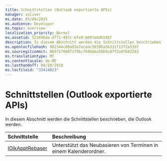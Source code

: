 ```yaml
---
title: Schnittstellen (Outlook exportierte APIs)
manager: soliver
ms.date: 03/09/2015
ms.audience: Developer
ms.topic: overview
localization_priority: Normal
ms.assetid: 52169bda-d771-497c-bfe9-8697e6db595f
description: In diesem Abschnitt werden die Schnittstellen beschrieben, die Outlook werden.
ms.openlocfilehash: 982344c80a93e7ecaac5d396a5b331f1371a5397
ms.sourcegitcommit: 8657170d071f9bcf680aba50b9c07f2a4fb82283
ms.translationtype: MT
ms.contentlocale: de-DE
ms.lasthandoff: 04/28/2019
ms.locfileid: "33414823"
---
```

# <a name="interfaces-outlook-exported-apis"></a>Schnittstellen (Outlook exportierte APIs)

In diesem Abschnitt werden die Schnittstellen beschrieben, die Outlook werden.
  
|**Schnittstelle**|**Beschreibung**|
|:-----|:-----|
|[IOlkApptRebaser](iolkapptrebaser.md) <br/> |Unterstützt das Neubasieren von Terminen in einem Kalenderordner.  <br/> |
   

